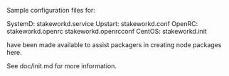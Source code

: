 Sample configuration files for:

SystemD: stakeworkd.service
Upstart: stakeworkd.conf
OpenRC:  stakeworkd.openrc
         stakeworkd.openrcconf
CentOS:  stakeworkd.init

have been made available to assist packagers in creating node packages here.

See doc/init.md for more information.
